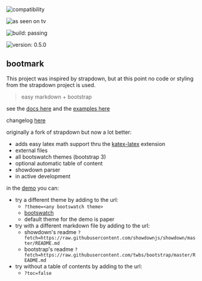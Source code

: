 ![compatibility](http://forthebadge.com/images/badges/compatibility-club-penguin.svg)

![as seen on tv](http://forthebadge.com/images/badges/as-seen-on-tv.svg)

![build: passing](https://img.shields.io/badge/build-passing-brightgreen.svg?style=flat-square)

![version: 0.5.0](https://img.shields.io/badge/version-0.5.0-blue.svg?style=flat-square)

## bootmark

This project was inspired by strapdown, but at this point no code or styling from the strapdown project is used.

> easy markdown + bootstrap

see the [docs here](https://obedm503.github.io/bootmark/docs/) and the [examples here](https://obedm503.github.io/bootmark/docs/examples.html)

changelog [here](http://obedm503.github.io/bootmark/index.html?fetch=CHANGELOG.md)

originally a fork of strapdown but now a lot better:
- adds easy latex math support thru the [katex-latex](https://obedm503.github.io/katex-latex/) extension
- external files
- all bootswatch themes (bootstrap 3)
- optional automatic table of content
- showdown parser
- in active development

in the [demo](https://obedm503.github.io/bootmark/) you can:
- try a different theme by adding to the url:
  - `?theme=<any bootswatch theme>`
  - [bootswatch](https://bootswatch.com)
  - default theme for the demo is paper
- try with a different markdown file by adding to the url:
  - showdown's readme `?fetch=https://raw.githubusercontent.com/showdownjs/showdown/master/README.md`
  - bootstrap's readme `?fetch=https://raw.githubusercontent.com/twbs/bootstrap/master/README.md`
- try without a table of contents by adding to the url:
  - `?toc=false`
